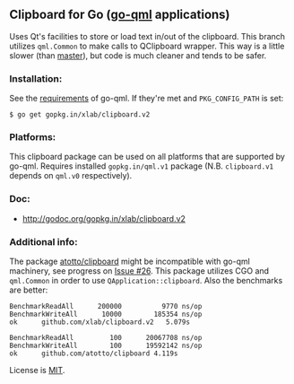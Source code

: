 ## Clipboard for Go ([go-qml](http://godoc.org/gopkg.in/qml.v1) applications)

Uses Qt's facilities to store or load text in/out of the clipboard. This branch utilizes `qml.Common` to make calls to QClipboard wrapper. This way is a little slower (than [master](https://github.com/xlab/clipboard/tree/master)), but code is much cleaner and tends to be safer.

### Installation:

See the [requirements](https://github.com/go-qml/qml/tree/master) of go-qml. If they're met and `PKG_CONFIG_PATH` is set:

    $ go get gopkg.in/xlab/clipboard.v2

### Platforms:

This clipboard package can be used on all platforms that are supported by go-qml. Requires installed `gopkg.in/qml.v1` package (N.B. `clipboard.v1` depends on `qml.v0` respectively).

### Doc: 

* http://godoc.org/gopkg.in/xlab/clipboard.v2

### Additional info:

The package [atotto/clipboard](https://github.com/atotto/clipboard) might be incompatible with go-qml machinery, see progress on [Issue #26](https://github.com/go-qml/qml/issues/26).
This package utilizes CGO and `qml.Common` in order to use `QApplication::clipboard`. Also the benchmarks are better:

```
BenchmarkReadAll      200000          9770 ns/op
BenchmarkWriteAll      10000        185354 ns/op
ok      github.com/xlab/clipboard.v2   5.079s
```

```
BenchmarkReadAll	     100	  20067708 ns/op
BenchmarkWriteAll	     100	  19592142 ns/op
ok  	github.com/atotto/clipboard	4.119s
```

License is [MIT](http://xlab.mit-license.org).
